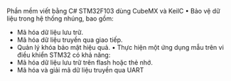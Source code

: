 Phần mềm viết bằng C#
STM32F103 dùng CubeMX và KeilC
•	Bảo vệ dữ liệu trong hệ thống nhúng, bao gồm:
-	Mã hóa dữ liệu lưu trữ.
-	Mã hóa dữ liệu truyền qua giao tiếp.
-	Quản lý khóa bảo mật hiệu quả.
•	Thực hiện một ứng dụng mẫu trên vi điều khiển STM32 có khả năng:
-	Mã hóa dữ liệu lưu trữ trên flash hoặc thẻ nhớ.
-	Mã hóa và giải mã dữ liệu truyền qua UART


